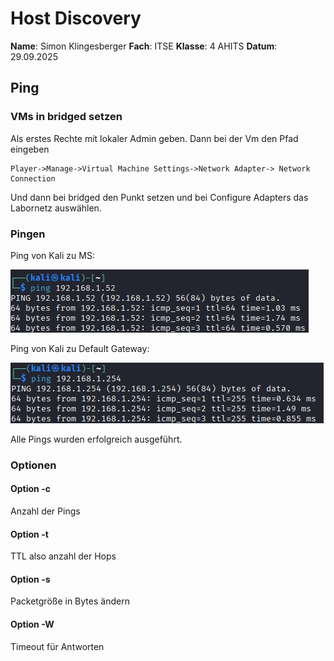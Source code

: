 # Host Discovery

**Name**: Simon Klingesberger
**Fach**: ITSE
**Klasse**: 4 AHITS
**Datum**: 29.09.2025

## Ping

### VMs in bridged setzen

Als erstes Rechte mit lokaler Admin geben. Dann bei der Vm den Pfad eingeben
```
Player->Manage->Virtual Machine Settings->Network Adapter-> Network Connection
```
Und dann bei bridged den Punkt setzen und bei Configure Adapters das Labornetz auswählen.

### Pingen

Ping von Kali zu MS:

![Ping Kali zu MS](../Bilder/PingKalizuMS.png)

Ping von Kali zu Default Gateway:

![Ping Kali zu DG](../Bilder/PingKalizuDG.png)

Alle Pings wurden erfolgreich ausgeführt.

### Optionen

#### Option -c <Anzahl>

Anzahl der Pings

#### Option -t <Anzahl der Hops>

TTL also anzahl der Hops

####  Option -s <Bytes>

Packetgröße in Bytes ändern

#### Option -W <Sekunden>

Timeout für Antworten